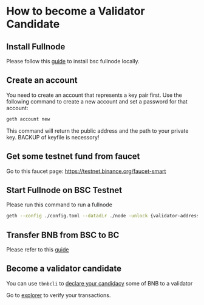 # How to become a Validator Candidate

## Install Fullnode

Please follow this [guide](../developer/fullnode.md) to install bsc fullnode locally.

## Create an account

You need to create an account that represents a key pair first. Use the following command to create a new account and set a password for that account:
```bash
geth account new
```

This command will return the public address and the path to your private key. BACKUP of keyfile is necessory!

## Get some testnet fund from faucet

Go to this faucet page: <https://testnet.binance.org/faucet-smart>

## Start Fullnode on BSC Testnet

Please run this command to run a fullnode

```bash
geth --config ./config.toml --datadir ./node -unlock {validator-address} --mine --allow-insecure-unlock  --rpcapi "eth,web3,miner,net,admin,personal,debug" --metrics
```

## Transfer BNB from BSC to BC

Please refer to this [guide](../validator/cross-chain-transfer.md)

## Become a validator candidate

You can use `tbnbcli` to [declare your candidacy](../../guides/concepts/bc-staking.md#create-bsc-validator) some of BNB to a validator

Go to [explorer](https://explorer.binance.org/testnet/) to verify your transactions.

